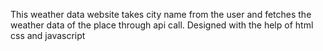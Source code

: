 This weather data website takes city name from the user and fetches the weather data of the place through api call.
Designed with the help of html css and javascript

